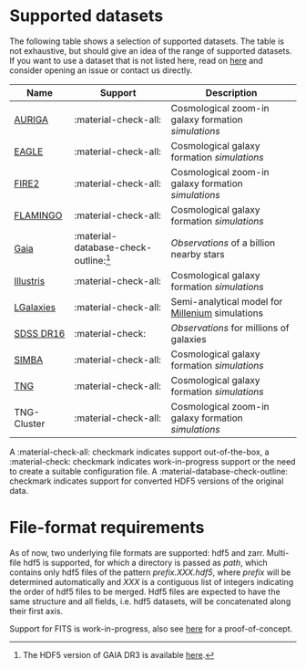 # Supported datasets

The following table shows a selection of supported datasets. The table is not exhaustive, but should give an idea of the range of supported datasets.
If you want to use a dataset that is not listed here, read on [here](dataset_structure.md) and consider opening an issue or contact us directly.

| Name                                                  | Support                               | Description                                                                                                     |
|-------------------------------------------------------|---------------------------------------|-----------------------------------------------------------------------------------------------------------------|
| [AURIGA](https://wwwmpa.mpa-garching.mpg.de/auriga/)  | :material-check-all:                  | Cosmological zoom-in galaxy formation *simulations*                                                             |
| [EAGLE](https://icc.dur.ac.uk/Eagle/)                 | :material-check-all:                  | Cosmological galaxy formation *simulations*                                                                     |
| [FIRE2](https://wetzel.ucdavis.edu/fire-simulations/) | :material-check-all:                  | Cosmological zoom-in galaxy formation *simulations*                                                             |
| [FLAMINGO](https://flamingo.strw.leidenuniv.nl/)      | :material-check-all:                  | Cosmological galaxy formation *simulations*                                                                     |
| [Gaia](https://www.cosmos.esa.int/web/gaia/dr3)       | :material-database-check-outline:[^1] | *Observations* of a billion nearby stars                                                                        |
| [Illustris](https://www.illustris-project.org/)       | :material-check-all:                  | Cosmological galaxy formation *simulations*                                                                     |
| [LGalaxies](customs/lgalaxies.md)                     | :material-check-all:                  | Semi-analytical model for [Millenium](https://wwwmpa.mpa-garching.mpg.de/galform/virgo/millennium/) simulations |
| [SDSS DR16](https://www.sdss.org/dr16/)               | :material-check:                      | *Observations* for millions of galaxies                                                                         |
| [SIMBA](http://simba.roe.ac.uk/)                      | :material-check-all:                  | Cosmological galaxy formation *simulations*                                                                     |
| [TNG](https://www.tng-project.org/)                   | :material-check-all:                  | Cosmological galaxy formation *simulations*                                                                     |
| TNG-Cluster                                           | :material-check-all:                  | Cosmological zoom-in galaxy formation *simulations*                                                             |



A :material-check-all: checkmark indicates support out-of-the-box, a :material-check: checkmark indicates work-in-progress support or the need to create a suitable configuration file.
A :material-database-check-outline: checkmark indicates support for converted HDF5 versions of the original data.


# File-format requirements

As of now, two underlying file formats are supported: hdf5 and zarr. Multi-file hdf5 is supported, for which a directory is passed as *path*, which contains only hdf5 files of the pattern *prefix.XXX.hdf5*, where *prefix* will be determined automatically and *XXX* is a contiguous list of integers indicating the order of hdf5 files to be merged. Hdf5 files are expected to have the same structure and all fields, i.e. hdf5 datasets, will be concatenated along their first axis.

Support for FITS is work-in-progress, also see [here](../tutorial/observations.md#fits-files) for a proof-of-concept.

[^1]: The HDF5 version of GAIA DR3 is available [here](https://www.tng-project.org/data/obs/).
